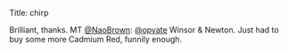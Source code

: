 Title: chirp

Brilliant, thanks. MT <a href="http://twitter.com/NaoBrown">@NaoBrown</a>: <a href="http://twitter.com/opyate">@opyate</a> Winsor &amp; Newton. Just had to buy some more Cadmium Red, funnily enough.
